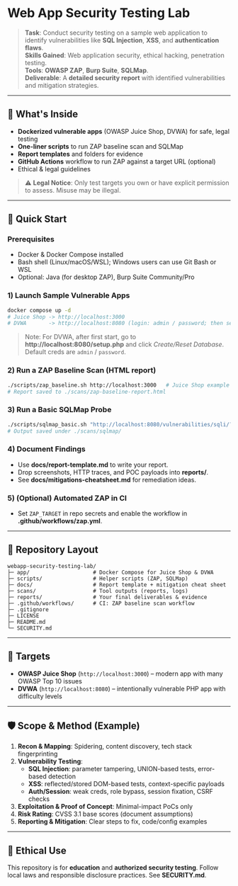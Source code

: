 # Web App Security Testing Lab

> **Task**: Conduct security testing on a sample web application to identify vulnerabilities like **SQL Injection**, **XSS**, and **authentication flaws**.  
> **Skills Gained**: Web application security, ethical hacking, penetration testing.  
> **Tools**: **OWASP ZAP**, **Burp Suite**, **SQLMap**.  
> **Deliverable**: A **detailed security report** with identified vulnerabilities and mitigation strategies.

---

## 🧰 What's Inside
- **Dockerized vulnerable apps** (OWASP Juice Shop, DVWA) for safe, legal testing
- **One-liner scripts** to run ZAP baseline scan and SQLMap
- **Report templates** and folders for evidence
- **GitHub Actions** workflow to run ZAP against a target URL (optional)
- Ethical & legal guidelines

> ⚠️ **Legal Notice**: Only test targets you own or have explicit permission to assess. Misuse may be illegal.

---

## 🚀 Quick Start

### Prerequisites
- Docker & Docker Compose installed
- Bash shell (Linux/macOS/WSL); Windows users can use Git Bash or WSL
- Optional: Java (for desktop ZAP), Burp Suite Community/Pro

### 1) Launch Sample Vulnerable Apps
```bash
docker compose up -d
# Juice Shop -> http://localhost:3000
# DVWA       -> http://localhost:8080 (login: admin / password; then set DB in setup if prompted)
```
> Note: For DVWA, after first start, go to **http://localhost:8080/setup.php** and click *Create/Reset Database*. Default creds are `admin` / `password`.

### 2) Run a ZAP Baseline Scan (HTML report)
```bash
./scripts/zap_baseline.sh http://localhost:3000   # Juice Shop example
# Report saved to ./scans/zap-baseline-report.html
```

### 3) Run a Basic SQLMap Probe
```bash
./scripts/sqlmap_basic.sh "http://localhost:8080/vulnerabilities/sqli/?id=1&Submit=Submit#"
# Output saved under ./scans/sqlmap/
```

### 4) Document Findings
- Use **docs/report-template.md** to write your report.
- Drop screenshots, HTTP traces, and POC payloads into **reports/**.
- See **docs/mitigations-cheatsheet.md** for remediation ideas.

### 5) (Optional) Automated ZAP in CI
- Set `ZAP_TARGET` in repo secrets and enable the workflow in **.github/workflows/zap.yml**.

---

## 📂 Repository Layout
```
webapp-security-testing-lab/
├─ app/                    # Docker Compose for Juice Shop & DVWA
├─ scripts/                # Helper scripts (ZAP, SQLMap)
├─ docs/                   # Report template + mitigation cheat sheet
├─ scans/                  # Tool outputs (reports, logs)
├─ reports/                # Your final deliverables & evidence
├─ .github/workflows/      # CI: ZAP baseline scan workflow
├─ .gitignore
├─ LICENSE
├─ README.md
└─ SECURITY.md
```

---

## 🧪 Targets
- **OWASP Juice Shop** (`http://localhost:3000`) – modern app with many OWASP Top 10 issues
- **DVWA** (`http://localhost:8080`) – intentionally vulnerable PHP app with difficulty levels

---

## 🛡️ Scope & Method (Example)
1. **Recon & Mapping**: Spidering, content discovery, tech stack fingerprinting
2. **Vulnerability Testing**:
   - **SQL Injection**: parameter tampering, UNION-based tests, error-based detection
   - **XSS**: reflected/stored DOM-based tests, context-specific payloads
   - **Auth/Session**: weak creds, role bypass, session fixation, CSRF checks
3. **Exploitation & Proof of Concept**: Minimal-impact PoCs only
4. **Risk Rating**: CVSS 3.1 base scores (document assumptions)
5. **Reporting & Mitigation**: Clear steps to fix, code/config examples

---

## 📜 Ethical Use
This repository is for **education** and **authorized security testing**. Follow local laws and responsible disclosure practices. See **SECURITY.md**.

